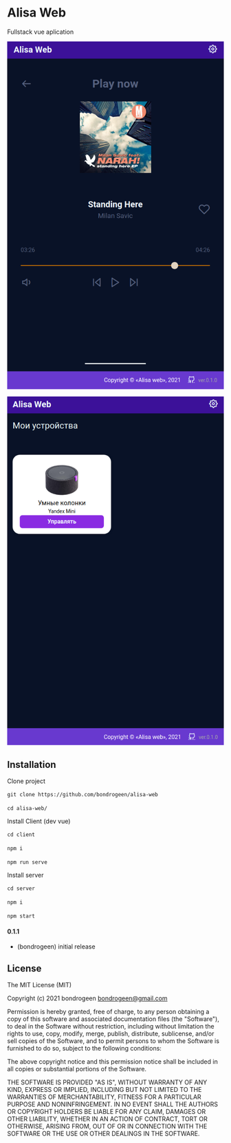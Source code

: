 # Alisa Web 

Fullstack vue aplication 

![image](https://raw.githubusercontent.com/bondrogeen/alisa-web/main/images/screen_1.jpg)

![image](https://raw.githubusercontent.com/bondrogeen/alisa-web/main/images/screen_2.jpg)

## Installation

Clone project
```
git clone https://github.com/bondrogeen/alisa-web

cd alisa-web/
```

Install Client (dev vue)
```
cd client

npm i

npm run serve
```
Install server
```
cd server

npm i

npm start
```


#### 0.1.1
* (bondrogeen) initial release

## License
The MIT License (MIT)

Copyright (c) 2021 bondrogeen <bondrogeen@gmail.com>

Permission is hereby granted, free of charge, to any person obtaining a copy
of this software and associated documentation files (the "Software"), to deal
in the Software without restriction, including without limitation the rights
to use, copy, modify, merge, publish, distribute, sublicense, and/or sell
copies of the Software, and to permit persons to whom the Software is
furnished to do so, subject to the following conditions:

The above copyright notice and this permission notice shall be included in
all copies or substantial portions of the Software.

THE SOFTWARE IS PROVIDED "AS IS", WITHOUT WARRANTY OF ANY KIND, EXPRESS OR
IMPLIED, INCLUDING BUT NOT LIMITED TO THE WARRANTIES OF MERCHANTABILITY,
FITNESS FOR A PARTICULAR PURPOSE AND NONINFRINGEMENT. IN NO EVENT SHALL THE
AUTHORS OR COPYRIGHT HOLDERS BE LIABLE FOR ANY CLAIM, DAMAGES OR OTHER
LIABILITY, WHETHER IN AN ACTION OF CONTRACT, TORT OR OTHERWISE, ARISING FROM,
OUT OF OR IN CONNECTION WITH THE SOFTWARE OR THE USE OR OTHER DEALINGS IN
THE SOFTWARE.